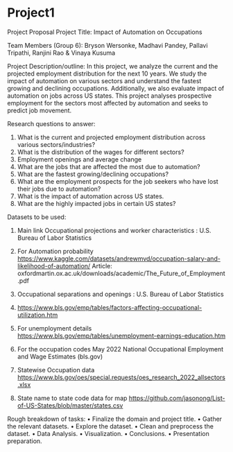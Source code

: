 # Project1

Project Proposal
Project Title: Impact of Automation on Occupations

Team Members (Group 6):
 Bryson Wersonke, Madhavi Pandey, Pallavi Tripathi, Ranjini Rao & Vinaya Kusuma
 
Project Description/outline:
In this project, we analyze the current and the projected employment distribution for the next 10 years. We study the impact of automation on various sectors  and understand the fastest growing and declining occupations. Additionally, we also evaluate impact of automation on jobs across US states. This project analyses prospective employment for the sectors most affected by automation and seeks to predict job movement.

Research questions to answer:
1.	What is the current and projected employment distribution across various sectors/industries? 
2.	What is the distribution of the wages for different sectors? 
3.	Employment openings and average change
4.	What are the jobs that are affected the most due to automation?
5.	What are the fastest growing/declining occupations?
6.	What are the employment prospects for the job seekers who have lost their jobs due to automation?
7.	What is the impact of automation across US states.
8.	What are the highly impacted jobs in certain US states? 

Datasets to be used:
1.	Main link
Occupational projections and worker characteristics : U.S. Bureau of Labor Statistics

2.	For Automation probability
https://www.kaggle.com/datasets/andrewmvd/occupation-salary-and-likelihood-of-automation/
Article: oxfordmartin.ox.ac.uk/downloads/academic/The_Future_of_Employment.pdf

3.	Occupational separations and openings : U.S. Bureau of Labor Statistics

4.	https://www.bls.gov/emp/tables/factors-affecting-occupational-utilization.htm

5.	For unemployment details
  	https://www.bls.gov/emp/tables/unemployment-earnings-education.htm

6.	For the occupation codes
  	May 2022 National Occupational Employment and Wage Estimates (bls.gov)
  	
8.  Statewise Occupation data
    https://www.bls.gov/oes/special.requests/oes_research_2022_allsectors.xlsx
  
10. State name to state  code data for map
    https://github.com/jasonong/List-of-US-States/blob/master/states.csv

Rough breakdown of tasks:
•	Finalize the domain and project title.
•	Gather the relevant datasets.
•	Explore the dataset. 
•	Clean and preprocess the dataset.
•	Data Analysis.
•	Visualization.
•	Conclusions.
•	Presentation preparation.

